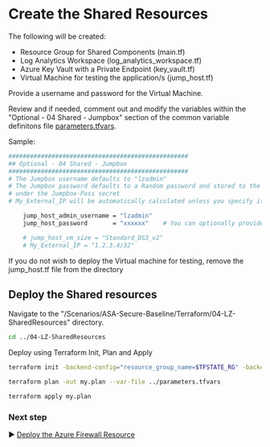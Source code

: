 # Create the Shared Resources 

The following will be created:
* Resource Group for Shared Components (main.tf)
* Log Analytics Workspace (log_analytics_workspace.tf)
* Azure Key Vault with a Private Endpoint (key_vault.tf)
* Virtual Machine for testing the application/s (jump_host.tf)

Provide a username and password for the Virtual Machine.

Review and if needed, comment out and modify the variables within the "Optional - 04 Shared - Jumpbox" section of the common variable definitons file [parameters.tfvars](./parameters.tfvars). 

Sample:

```bash
##################################################
## Optional - 04 Shared - Jumpbox
##################################################
# The Jumpbox username defaults to "lzadmin"
# The Jumpbox password defaults to a Random password and stored to the KeyVault
# under the Jumpbox-Pass secret
# My_External_IP will be automatically calculated unless you specify it here.

    jump_host_admin_username = "lzadmin"
    jump_host_password       = "xxxxxx"    # You can optionally provide this via command line

    # jump_host_vm_size = "Standard_DS3_v2"
    # My_External_IP = "1.2.3.4/32"

```

If you do not wish to deploy the Virtual machine for testing, remove the jump_host.tf file from the directory


## Deploy the Shared resources

Navigate to the "/Scenarios/ASA-Secure-Baseline/Terraform/04-LZ-SharedResources" directory. 

```bash
cd ../04-LZ-SharedResources
```

Deploy using Terraform Init, Plan and Apply

```bash
terraform init -backend-config="resource_group_name=$TFSTATE_RG" -backend-config="storage_account_name=$STORAGEACCOUNTNAME" -backend-config="container_name=$CONTAINERNAME"
```

```bash
terraform plan -out my.plan --var-file ../parameters.tfvars
```

```bash
terraform apply my.plan
```

### Next step

:arrow_forward: [Deploy the Azure Firewall Resource](./05-Hub-Firewall.md)